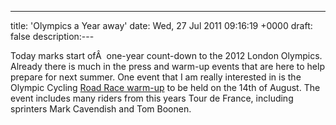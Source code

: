 ---
title: 'Olympics a Year away'
date: Wed, 27 Jul 2011 09:16:19 +0000
draft: false
description:---

Today marks start ofÂ  one-year count-down to the 2012 London Olympics. Already there is much in the press and warm-up events that are here to help prepare for next summer. One event that I am really interested in is the Olympic Cycling [Road Race warm-up](http://www.cyclingweekly.co.uk/news/latest/529520/stars-line-up-for-olympic-road-race-test-event.html) to be held on the 14th of August. The event includes many riders from this years Tour de France, including sprinters Mark Cavendish and Tom Boonen.